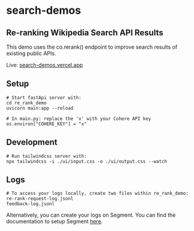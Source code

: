 # search-demos

## Re-ranking Wikipedia Search API Results

This demo uses the co.rerank() endpoint to improve search results of existing public APIs.

Live: [search-demos.vercel.app](https://search-demos.vercel.app)

## Setup

```shell
# Start fastApi server with:
cd re_rank_demo
uvicorn main:app --reload

# In main.py: replace the 'x' with your Cohere API key
os.environ["COHERE_KEY"] = "x"
```

## Development

```shell
# Run tailwindcss server with:
npx tailwindcss -i ./ui/input.css -o ./ui/output.css --watch
```

## Logs

```shell
# To access your logs locally, create two files within re_rank_demo:
re-rank-request-log.jsonl
feedback-log.jsonl
```

Alternatively, you can create your logs on Segment.
You can find the documentation to setup Segment [here](https://segment.com/docs/connections/sources/catalog/libraries/server/python/).

